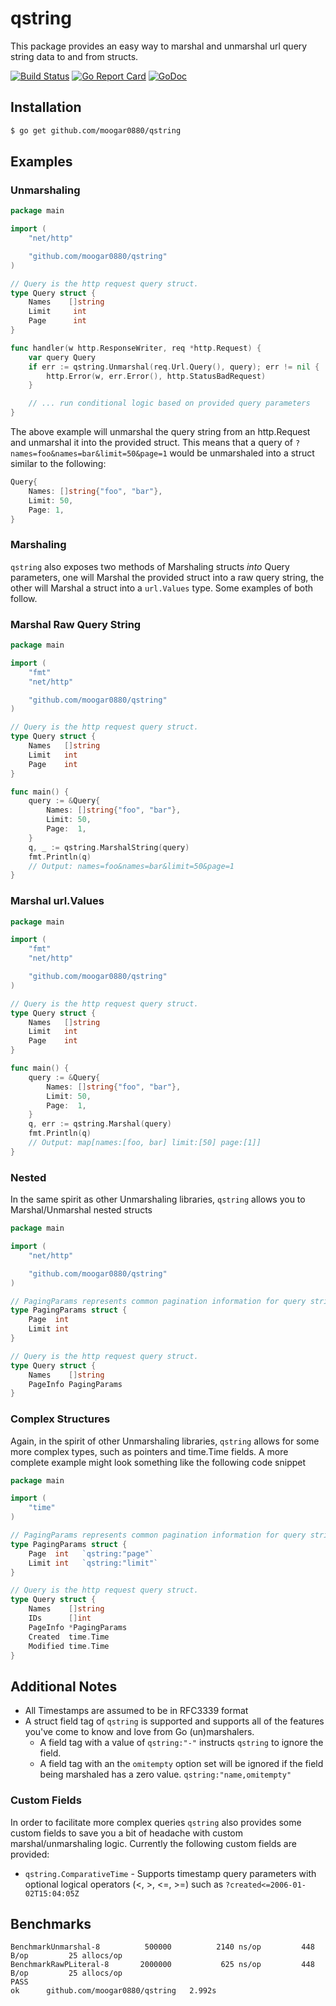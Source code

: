 # qstring

This package provides an easy way to marshal and unmarshal url query string data to
and from structs.

[![Build Status](https://travis-ci.org/moogar0880/qstring.svg?branch=master)](https://travis-ci.org/moogar0880/qstring)
[![Go Report Card](https://goreportcard.com/badge/github.com/moogar0880/qstring)](https://goreportcard.com/report/github.com/moogar0880/qstring)
[![GoDoc](https://godoc.org/github.com/moogar0880/qstring?status.svg)](https://godoc.org/github.com/moogar0880/qstring)

## Installation

```bash
$ go get github.com/moogar0880/qstring
```

## Examples

### Unmarshaling

```go
package main

import (
	"net/http"

	"github.com/moogar0880/qstring"
)

// Query is the http request query struct.
type Query struct {
	Names    []string
	Limit     int
	Page      int
}

func handler(w http.ResponseWriter, req *http.Request) {
	var query Query
	if err := qstring.Unmarshal(req.Url.Query(), query); err != nil {
		http.Error(w, err.Error(), http.StatusBadRequest)
	}

	// ... run conditional logic based on provided query parameters
}
```

The above example will unmarshal the query string from an http.Request and
unmarshal it into the provided struct. This means that a query of
`?names=foo&names=bar&limit=50&page=1` would be unmarshaled into a struct similar
to the following:

```go
Query{
	Names: []string{"foo", "bar"},
	Limit: 50,
	Page: 1,
}
```

### Marshaling

`qstring` also exposes two methods of Marshaling structs *into* Query parameters,
one will Marshal the provided struct into a raw query string, the other will
Marshal a struct into a `url.Values` type. Some examples of both follow.

### Marshal Raw Query String

```go
package main

import (
	"fmt"
	"net/http"

	"github.com/moogar0880/qstring"
)

// Query is the http request query struct.
type Query struct {
	Names   []string
	Limit   int
	Page    int
}

func main() {
	query := &Query{
		Names: []string{"foo", "bar"},
		Limit: 50,
		Page:  1,
	}
	q, _ := qstring.MarshalString(query)
	fmt.Println(q)
	// Output: names=foo&names=bar&limit=50&page=1
}
```

### Marshal url.Values

```go
package main

import (
	"fmt"
	"net/http"

	"github.com/moogar0880/qstring"
)

// Query is the http request query struct.
type Query struct {
	Names   []string
	Limit   int
	Page    int
}

func main() {
	query := &Query{
		Names: []string{"foo", "bar"},
		Limit: 50,
		Page:  1,
	}
	q, err := qstring.Marshal(query)
	fmt.Println(q)
	// Output: map[names:[foo, bar] limit:[50] page:[1]]
}
```

### Nested

In the same spirit as other Unmarshaling libraries, `qstring` allows you to
Marshal/Unmarshal nested structs

```go
package main

import (
	"net/http"

	"github.com/moogar0880/qstring"
)

// PagingParams represents common pagination information for query strings
type PagingParams struct {
	Page  int
	Limit int
}

// Query is the http request query struct.
type Query struct {
	Names    []string
	PageInfo PagingParams
}
```

### Complex Structures

Again, in the spirit of other Unmarshaling libraries, `qstring` allows for some
more complex types, such as pointers and time.Time fields. A more complete
example might look something like the following code snippet

```go
package main

import (
	"time"
)

// PagingParams represents common pagination information for query strings
type PagingParams struct {
	Page  int   `qstring:"page"`
	Limit int   `qstring:"limit"`
}

// Query is the http request query struct.
type Query struct {
	Names    []string
	IDs      []int
	PageInfo *PagingParams
	Created  time.Time
	Modified time.Time
}
```

## Additional Notes

* All Timestamps are assumed to be in RFC3339 format
* A struct field tag of `qstring` is supported and supports all of the features
you've come to know and love from Go (un)marshalers.
  * A field tag with a value of `qstring:"-"` instructs `qstring` to ignore the field.
  * A field tag with an the `omitempty` option set will be ignored if the field
	being marshaled has a zero value. `qstring:"name,omitempty"`

### Custom Fields

In order to facilitate more complex queries `qstring` also provides some custom
fields to save you a bit of headache with custom marshal/unmarshaling logic.
Currently the following custom fields are provided:

* `qstring.ComparativeTime` - Supports timestamp query parameters with optional
logical operators (<, >, <=, >=) such as `?created<=2006-01-02T15:04:05Z`


## Benchmarks

```
BenchmarkUnmarshal-8     	  500000	      2140 ns/op	     448 B/op	      25 allocs/op
BenchmarkRawPLiteral-8   	 2000000	       625 ns/op	     448 B/op	      25 allocs/op
PASS
ok  	github.com/moogar0880/qstring	2.992s
```
